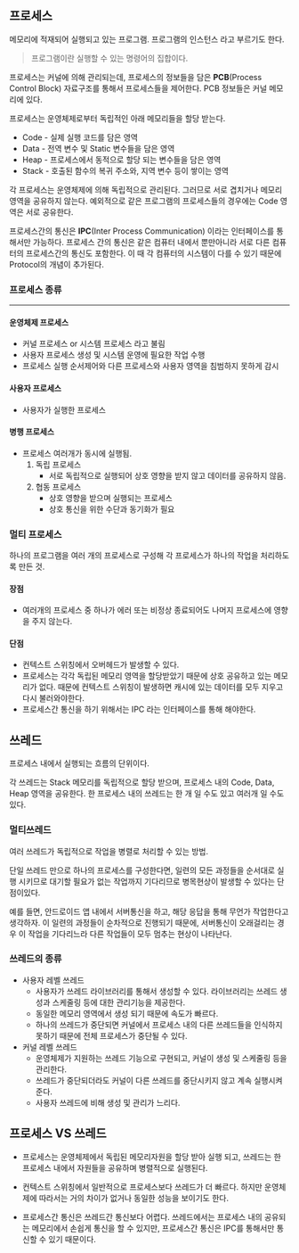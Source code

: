 ## 프로세스

메모리에 적재되어 실행되고 있는 프로그램. 프로그램의 인스턴스 라고 부르기도 한다.

> 프로그램이란 실행할 수 있는 명령어의 집합이다.

프로세스는 커널에 의해 관리되는데, 프로세스의 정보들을 담은 **PCB**(Process Control Block) 자료구조를 통해서 프로세스들을 제어한다. PCB 정보들은 커널 메모리에 있다.

프로세스는 운영체제로부터 독립적인 아래 메모리들을 할당 받는다.

* Code - 실제 실행 코드를 담은 영역
* Data - 전역 변수 및 Static 변수들을 담은 영역
* Heap - 프로세스에서 동적으로 할당 되는 변수들을 담은 영역
* Stack - 호출된 함수의 복귀 주소와, 지역 변수 등이 쌓이는 영역

각 프로세스는 운영체제에 의해 독립적으로 관리된다. 그러므로 서로 겹치거나 메모리 영역을 공유하지 않는다. 예외적으로 같은 프로그램의 프로세스들의 경우에는 Code 영역은 서로 공유한다.

프로세스간의 통신은 **IPC**(Inter Process Communication) 이라는 인터페이스를 통해서만 가능하다. 프로세스 간의 통신은 같은 컴퓨터 내에서 뿐만아니라 서로 다른 컴퓨터의 프로세스간의 통신도 포함한다. 이 때 각 컴퓨터의 시스템이 다를 수 있기 때문에 Protocol의 개념이 추가된다.



### 프로세스 종류

---

#### 운영체제 프로세스

* 커널 프로세스 or 시스템 프로세스 라고 불림
* 사용자 프로세스 생성 및 시스템 운영에 필요한 작업 수행
* 프로세스 실행 순서제어와 다른 프로세스와 사용자 영역을 침범하지 못하게 감시

#### 사용자 프로세스

* 사용자가 실행한 프로세스

#### 병행 프로세스

* 프로세스 여러개가 동시에 실행됨.
  1. 독립 프로세스
     * 서로 독립적으로 실행되어 상호 영향을 받지 않고 데이터를 공유하지 않음.
  2. 협동 프로세스
     * 상호 영향을 받으며 실행되는 프로세스
     * 상호 통신을 위한 수단과 동기화가 필요

### 멀티 프로세스

하나의 프로그램을 여러 개의 프로세스로 구성해 각 프로세스가 하나의 작업을 처리하도록 만든 것.

#### 장점

* 여러개의 프로세스 중 하나가 에러 또는 비정상 종료되어도 나머지 프로세스에 영향을 주지 않는다.

#### 단점

* 컨텍스트 스위칭에서 오버헤드가 발생할 수 있다.
* 프로세스는 각각 독립된 메모리 영역을 할당받았기 때문에 상호 공유하고 있는 메모리가 없다. 때문에 컨텍스트 스위칭이 발생하면 캐시에 있는 데이터를 모두 지우고 다시 불러와야한다.
* 프로세스간 통신을 하기 위해서는 IPC 라는 인터페이스를 통해 해야한다.



## 쓰레드

프로세스 내에서 실행되는 흐름의 단위이다.

각 쓰레드는 Stack 메모리를 독립적으로 할당 받으며, 프로세스 내의 Code, Data, Heap 영역을 공유한다. 한 프로세스 내의 쓰레드는 한 개 일 수도 있고 여러개 일 수도 있다.

### 멀티쓰레드

여러 쓰레드가 독립적으로 작업을 병렬로 처리할 수 있는 방법. 

단일 쓰레드 만으로 하나의 프로세스를 구성한다면, 일련의 모든 과정들을 순서대로 실행 시키므로 대기할 필요가 없는 작업까지 기다리므로 병목현상이 발생할 수 있다는 단점이있다.

예를 들면, 안드로이드 앱 내에서 서버통신을 하고, 해당 응답을 통해 무언가 작업한다고 생각하자. 이 일련의 과정들이 순차적으로 진행되기 때문에, 서버통신이 오래걸리는 경우 이 작업을 기다리느라 다른 작업들이 모두 멈추는 현상이 나타난다.



### 쓰레드의 종류

* 사용자 레벨 쓰레드
  * 사용자가 쓰레드 라이브러리를 통해서 생성할 수 있다. 라이브러리는 쓰레드 생성과 스케줄링 등에 대한 관리기능을 제공한다.
  * 동일한 메모리 영역에서 생성 되기 때문에 속도가 빠르다.
  * 하나의 쓰레드가 중단되면 커널에서 프로세스 내의 다른 쓰레드들을 인식하지 못하기 때문에 전체 프로세스가 중단될 수 있다.
* 커널 레벨 쓰레드
  * 운영체제가 지원하는 쓰레드 기능으로 구현되고, 커널이 생성 및 스케줄링 등을 관리한다.
  * 쓰레드가 중단되더라도 커널이 다른 쓰레드를 중단시키지 않고 계속 실행시켜준다.
  * 사용자 쓰레드에 비해 생성 및 관리가 느리다.



## 프로세스 VS 쓰레드

* 프로세스는 운영체제에서 독립된 메모리자원을 할당 받아 실행 되고, 쓰레드는 한 프로세스 내에서 자원들을 공유하며 병렬적으로 실행된다.

* 컨텍스트 스위칭에서 일반적으로 프로세스보다 쓰레드가 더 빠르다. 하지만 운영체제에 따라서는 거의 차이가 없거나 동일한 성능을 보이기도 한다.

* 프로세스간 통신은 쓰레드간 통신보다 어렵다. 쓰레드에서는 프로세스 내의 공유되는 메모리에서 손쉽게 통신을 할 수 있지만, 프로세스간 통신은 IPC를 통해서만 통신할 수 있기 때문이다.

